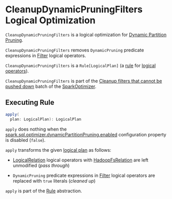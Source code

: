 # CleanupDynamicPruningFilters Logical Optimization

`CleanupDynamicPruningFilters` is a logical optimization for [Dynamic Partition Pruning](../new-and-noteworthy/dynamic-partition-pruning.md).

`CleanupDynamicPruningFilters` removes `DynamicPruning` predicate expressions in [Filter](../logical-operators/Filter.md) logical operators.

`CleanupDynamicPruningFilters` is a `Rule[LogicalPlan]` (a [rule](../catalyst/Rule.md) for [logical operators](../logical-operators/LogicalPlan.md)).

`CleanupDynamicPruningFilters` is part of the [Cleanup filters that cannot be pushed down](../SparkOptimizer.md#cleanup-filters-that-cannot-be-pushed-down) batch of the [SparkOptimizer](../SparkOptimizer.md).

## <span id="apply"> Executing Rule

```scala
apply(
  plan: LogicalPlan): LogicalPlan
```

`apply` does nothing when the [spark.sql.optimizer.dynamicPartitionPruning.enabled](../configuration-properties.md#spark.sql.optimizer.dynamicPartitionPruning.enabled) configuration property is disabled (`false`).

`apply` transforms the given [logical plan](../logical-operators/LogicalPlan.md) as follows:

* [LogicalRelation](../logical-operators/LogicalRelation.md) logical operators with [HadoopFsRelation](../HadoopFsRelation.md) are left unmodified (_pass through_)

* `DynamicPruning` predicate expressions in [Filter](../logical-operators/Filter.md) logical operators are replaced with `true` literals (_cleaned up_)

`apply` is part of the [Rule](../catalyst/Rule.md#apply) abstraction.
